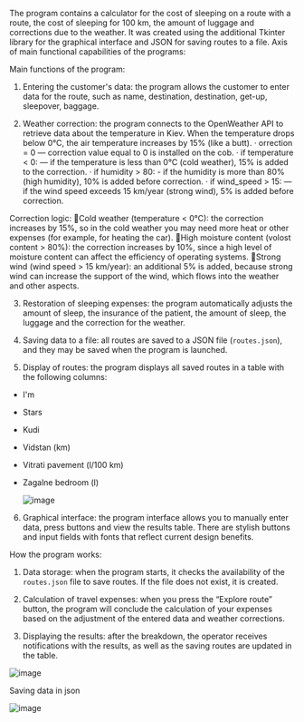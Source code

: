 



The program contains a calculator for the cost of sleeping on a route with a route, the cost of sleeping for 100 km, the amount of luggage and corrections due to the weather. It was created using the additional Tkinter library for the graphical interface and JSON for saving routes to a file. Axis of main functional capabilities of the programs:

Main functions of the program:
1. Entering the customer's data: the program allows the customer to enter data for the route, such as name, destination, destination, get-up, sleepover, baggage.

2. Weather correction: the program connects to the OpenWeather API to retrieve data about the temperature in Kiev. When the temperature drops below 0°C, the air temperature increases by 15% (like a butt).
· orrection = 0 — correction value equal to 0 is installed on the cob.
· if temperature < 0: — if the temperature is less than 0°C (cold weather), 15% is added to the correction.
· if humidity > 80: - if the humidity is more than 80% (high humidity), 10% is added before correction.
· if wind_speed > 15: — if the wind speed exceeds 15 km/year (strong wind), 5% is added before correction.

Correction logic:
Cold weather (temperature < 0°C): the correction increases by 15%, so in the cold weather you may need more heat or other expenses (for example, for heating the car).
High moisture content (volost content > 80%): the correction increases by 10%, since a high level of moisture content can affect the efficiency of operating systems.
Strong wind (wind speed > 15 km/year): an additional 5% is added, because strong wind can increase the support of the wind, which flows into the weather and other aspects.



3. Restoration of sleeping expenses: the program automatically adjusts the amount of sleep, the insurance of the patient, the amount of sleep, the luggage and the correction for the weather.

4. Saving data to a file: all routes are saved to a JSON file (`routes.json`), and they may be saved when the program is launched.

5. Display of routes: the program displays all saved routes in a table with the following columns:
 - I'm
 - Stars
 - Kudi
 - Vidstan (km)
 - Vitrati pavement (l/100 km)
 - Zagalne bedroom (l)

   ![image](https://github.com/user-attachments/assets/30168f2c-5901-4181-a713-ca00e7a02198)



6. Graphical interface: the program interface allows you to manually enter data, press buttons and view the results table. There are stylish buttons and input fields with fonts that reflect current design benefits.

How the program works:
1. Data storage: when the program starts, it checks the availability of the `routes.json` file to save routes. If the file does not exist, it is created.

2. Calculation of travel expenses: when you press the “Explore route” button, the program will conclude the calculation of your expenses based on the adjustment of the entered data and weather corrections.


3. Displaying the results: after the breakdown, the operator receives notifications with the results, as well as the saving routes are updated in the table.

![image](https://github.com/user-attachments/assets/eda4946f-86cd-41d3-8aa2-cdedaf61a3c6)




Saving data in json

![image](https://github.com/user-attachments/assets/38804be7-2839-4ecf-9de1-1aed60cbeafe)
